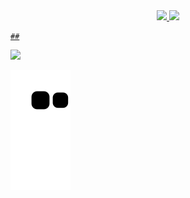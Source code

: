 <div align="center">
	<a href="https://github.com/orafaelpedrosa">
	<img height="160em" src="https://github-readme-stats.vercel.app/api?username=orafaelpedrosa&show_icons=true&theme=tokyonight&include_all_commits=true&count_private=true"/>
	<img height="160em" src="https://github-readme-stats.vercel.app/api/top-langs/?username=orafaelpedrosa&layout=compact&langs_count=7&theme=tokyonight"/>
  </div>
  
    ##
  
<div>
  <a href="https://www.linkedin.com/in/orafaelpedrosa/" target="_blank"><img src="https://img.shields.io/badge/-LinkedIn-%230077B5?style=for-the-badge&logo=linkedin&logoColor=white" target="_blank"></a> 
  
 ![Snake animation](https://github.com/orafaelpedrosa/orafaelpedrosa/blob/output/github-contribution-grid-snake.svg)
  
</div>
  
  
